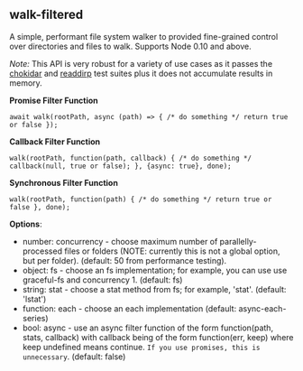 ## walk-filtered

A simple, performant file system walker to provided fine-grained control over directories and files to walk. Supports Node 0.10 and above.

_Note:_ This API is very robust for a variety of use cases as it passes the [chokidar](https://github.com/paulmillr/chokidar) and [readdirp](https://github.com/thlorenz/readdirp) test suites plus it does not accumulate results in memory.

**Promise Filter Function**

```
await walk(rootPath, async (path) => { /* do something */ return true or false });
```

**Callback Filter Function**

```
walk(rootPath, function(path, callback) { /* do something */ callback(null, true or false); }, {async: true}, done);
```

**Synchronous Filter Function**

```
walk(rootPath, function(path) { /* do something */ return true or false }, done);
```

**Options**:

* number: concurrency - choose maximum number of parallelly-processed files or folders (NOTE: currently this is not a global option, but per folder). (default: 50 from performance testing).
* object: fs - choose an fs implementation; for example, you can use use graceful-fs and concurrency 1. (default: fs)
* string: stat - choose a stat method from fs; for example, 'stat'. (default: 'lstat')
* function: each - choose an each implementation (default: async-each-series)
* bool: async - use an async filter function of the form function(path, stats, callback) with callback being of the form function(err, keep) where keep undefined means continue. `If you use promises, this is unnecessary`. (default: false)
